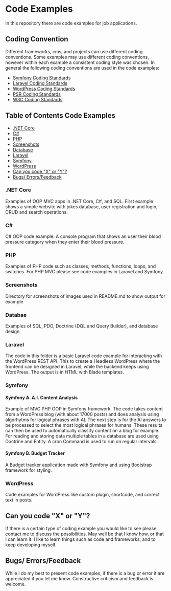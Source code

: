 
# Code Examples 

In this repository there are code examples for job applications. 

## Coding Convention

Different frameworks, cms, and projects can use different coding conventions. Some examples may use different coding conventions, however within each example a consistent coding style was chosen. In general the following coding conventions are used in the code examples:

- [Symfony Coding Standards](https://symfony.com/doc/current/contributing/code/standards.html)
- [Laravel Coding Standards](https://laravel.com/docs/10.x/contributions#coding-style) 
- [WordPress Coding Standards](https://developer.wordpress.org/coding-standards/wordpress-coding-standards/)
- [PSR Coding Standards](https://www.php-fig.org/psr/)
- [W3C Coding Standards](https://www.w3.org/)
  
## Table of Contents Code Examples

- [.NET Core](#net-core)
- [C#](#c)
- [PHP](#php)
- [Screenshots](#screenshots)
- [Database](#database)
- [Laravel](#laravel)
- [Symfony](#symfony)
- [WordPress](#wordpress)
- [Can you code "X" or "Y"?](#can-you-code-x-or-y)
- [Bugs/ Errors/Feedback](#bugs-errors-feedback)

### .NET Core

Examples of OOP MVC apps in .NET Core, C#, and SQL. First example shows a simple website with jokes database, user registration and login, CRUD and search operations. 

### C#

C# OOP code example. A console program that shows an user their blood pressure category when they enter their blood pressure.

### PHP

Examples of PHP code such as classes, methods,  functions, loops, and switches. For PHP MVC please see code examples in Laravel and Symfony.

### Screenshots

Directory for screenshots of images used in README.md to show output for example

### Databae

Examples of SQL, PDO, Doctrine (DQL and Query Builder), and database design

### Laravel

The code in this folder is a basic Laravel code example for interacting with the WordPress REST API. This to create a Headless WordPress where the frontend can be designed in Laravel, while the backend keeps using WordPress. The output is in HTML with Blade templates.

### Symfony

#### Symfony A. A.I. Content Analysis

  Example of MVC PHP OOP in Symfony framework. The code takes content from a WordPress blog (with about 17000 posts)     and does analysis using algorhytms for logical phrases with AI. The next step is for the AI answers to be processed to select the most logical phrases for humans. These results can then be used to automatically classify content on a blog for example. For reading and storing data multiple tables in a database are used using Doctrine and Entity. A cron Command is used to run on regular intervals. 

#### Symfony B. Budget Tracker

A Budget tracker application made with Symfony and using Bootstrap framework for styling.

### WordPress

Code examples for WordPress like custom plugin, shortcode, and correct text in posts.

## Can you code "X" or "Y"?

If there is a certain type of coding example you would like to see please contact me to discuss the possibilities.
May well be that I know how, or that I can learn it. I like to learn things such as code and frameworks, and to keep developing myself.

## Bugs/ Errors/Feedback

While I do my best to present code examples, if there is a bug or error it are appreciated if you let me know. 
Constructive criticism and feedback is welcome. 






